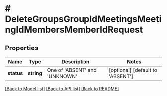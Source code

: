 # # DeleteGroupsGroupIdMeetingsMeetingIdMembersMemberIdRequest

## Properties

Name | Type | Description | Notes
------------ | ------------- | ------------- | -------------
**status** | **string** | One of &#39;ABSENT&#39; and &#39;UNKNOWN&#39; | [optional] [default to 'ABSENT']

[[Back to Model list]](../../README.md#models) [[Back to API list]](../../README.md#endpoints) [[Back to README]](../../README.md)
